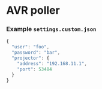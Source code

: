 
# AVR poller

### Example `settings.custom.json`

```javascript
{
  "user": "foo",
  "password": "bar",
  "projector": {
    "address": "192.168.11.1",
    "port": 53484
  }
}
```
